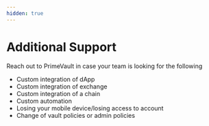 ```yaml
---
hidden: true
---
```


# Additional Support

Reach out to PrimeVault in case your team is looking for the following

* Custom integration of dApp
* Custom integration of exchange
* Custom integration of a chain
* Custom automation&#x20;
* Losing your mobile device/losing access to account
* Change of vault policies or admin policies
